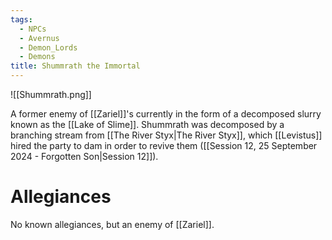 ```yaml
---
tags:
  - NPCs
  - Avernus
  - Demon_Lords
  - Demons
title: Shummrath the Immortal
---
```

![[Shummrath.png]]

A former enemy of [[Zariel]]'s currently in the form of a decomposed slurry known as the [[Lake of Slime]]. Shummrath was decomposed by a branching stream from [[The River Styx|The River Styx]], which [[Levistus]] hired the party to dam in order to revive them ([[Session 12, 25 September 2024 - Forgotten Son|Session 12]]).
# Allegiances
No known allegiances, but an enemy of [[Zariel]].